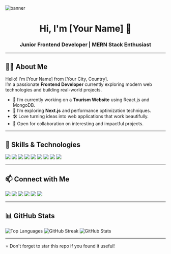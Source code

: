 <!-- Banner -->
<img src="https://your-banner-url.com/banner.png" alt="banner" align="center" />

<h1 align="center">Hi, I'm [Your Name] 👋</h1>
<h3 align="center">Junior Frontend Developer | MERN Stack Enthusiast</h3>

---

## 👨‍💻 About Me

Hello! I'm [Your Name] from [Your City, Country].  
I’m a passionate **Frontend Developer** currently exploring modern web technologies and building real-world projects.

- 🔭 I’m currently working on a **Tourism Website** using React.js and MongoDB.
- 🌱 I’m exploring **Next.js** and performance optimization techniques.
- 🛠️ Love turning ideas into web applications that work beautifully.
- 🤝 Open for collaboration on interesting and impactful projects.

---

## 🚀 Skills & Technologies

<p align="left">
  <img src="https://img.shields.io/badge/-HTML5-E34F26?logo=html5&logoColor=white" />
  <img src="https://img.shields.io/badge/-CSS3-1572B6?logo=css3&logoColor=white" />
  <img src="https://img.shields.io/badge/-JavaScript-F7DF1E?logo=javascript&logoColor=black" />
  <img src="https://img.shields.io/badge/-React-61DAFB?logo=react&logoColor=black" />
  <img src="https://img.shields.io/badge/-Node.js-339933?logo=node.js&logoColor=white" />
  <img src="https://img.shields.io/badge/-Express-000000?logo=express&logoColor=white" />
  <img src="https://img.shields.io/badge/-MongoDB-47A248?logo=mongodb&logoColor=white" />
  <img src="https://img.shields.io/badge/-Git-F05032?logo=git&logoColor=white" />
  <img src="https://img.shields.io/badge/-Tailwind_CSS-38B2AC?logo=tailwind-css&logoColor=white" />
</p>

---

## 📫 Connect with Me

<p>
  <a href="mailto:your-email@example.com"><img src="https://img.shields.io/badge/Email-D14836?style=flat&logo=gmail&logoColor=white" /></a>
  <a href="https://your-portfolio.com"><img src="https://img.shields.io/badge/Portfolio-000?style=flat&logo=vercel&logoColor=white" /></a>
  <a href="https://linkedin.com/in/yourprofile"><img src="https://img.shields.io/badge/LinkedIn-0077B5?style=flat&logo=linkedin&logoColor=white" /></a>
  <a href="https://facebook.com/yourprofile"><img src="https://img.shields.io/badge/Facebook-1877F2?style=flat&logo=facebook&logoColor=white" /></a>
  <a href="https://twitter.com/yourprofile"><img src="https://img.shields.io/badge/Twitter-1DA1F2?style=flat&logo=twitter&logoColor=white" /></a>
  <a href="https://leetcode.com/yourprofile"><img src="https://img.shields.io/badge/LeetCode-FFA116?style=flat&logo=leetcode&logoColor=black" /></a>
</p>

---

## 📊 GitHub Stats

<p align="left">
  <img src="https://github-readme-stats.vercel.app/api/top-langs/?username=yourUsername&layout=compact&theme=radical" alt="Top Languages" />
  <img src="https://github-readme-streak-stats.herokuapp.com/?user=yourUsername&theme=radical" alt="GitHub Streak" />
  <img src="https://github-readme-stats.vercel.app/api?username=yourUsername&show_icons=true&theme=radical" alt="GitHub Stats" />
</p>

---

⭐️ Don't forget to star this repo if you found it useful!

